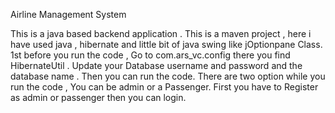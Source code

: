 Airline Management System 

This is a java based backend application . This is a maven project , here i have used java , hibernate and little bit of java swing like jOptionpane Class.
 1st before you run the code , Go to com.ars_vc.config there you find HibernateUtil . Update your Database username and password and the database name .
 Then you can run the code. There are two option while you run the code , You can be admin or a Passenger. First you have to Register as admin or passenger then you can login.
